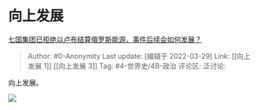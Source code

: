 # 向上发展
[七国集团已拒绝以卢布结算俄罗斯能源，事件后续会如何发展？](https://www.zhihu.com/question/524664132/answer/2413466346)

> Author: #0-Anonymity
> Last update: [编辑于 2022-03-29]
> Link: [[向上发展 1]] [[向上发展 3]]
> Tag: #4-世界史/4B-政治
> 评论区:
> 泛讨论:

向上发展。

![](https://pic1.zhimg.com/50/v2-ce7ace7a497bbe32dd85cae85172c7e4_720w.jpg?source=1940ef5c)
